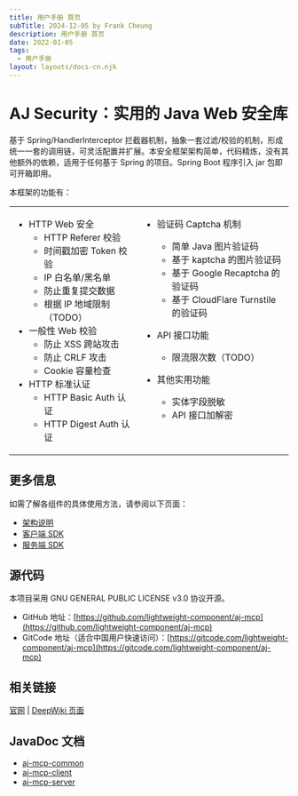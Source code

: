 ```yaml
---
title: 用户手册 首页
subTitle: 2024-12-05 by Frank Cheung
description: 用户手册 首页
date: 2022-01-05
tags:
  - 用户手册
layout: layouts/docs-cn.njk
---
```


# AJ Security：实用的 Java Web 安全库

基于 Spring/HandlerInterceptor 拦截器机制，抽象一套过滤/校验的机制，形成统一一套的调用链，可灵活配置并扩展。本安全框架架构简单，代码精炼，没有其他额外的依赖，适用于任何基于 Spring 的项目。Spring Boot 程序引入 jar 包即可开箱即用。

本框架的功能有：

<style>
  table, table td { 
    border: 0!important;
  }
  table td {
    text-align: left;
    vertical-align: top;
  }
</style>
<table><tr><td>

- HTTP Web 安全
    - HTTP Referer 校验
    - 时间戳加密 Token 校验
    - IP 白名单/黑名单
    - 防止重复提交数据
    - 根据 IP 地域限制（TODO）
- 一般性 Web 校验
    - 防止 XSS 跨站攻击
    - 防止 CRLF 攻击
    - Cookie 容量检查
- HTTP 标准认证
  - HTTP Basic Auth 认证
  - HTTP Digest Auth 认证
</td>

<td>

- 验证码 Captcha 机制
    - 简单 Java 图片验证码
    - 基于 kaptcha 的图片验证码
    - 基于 Google Recaptcha 的验证码
    - 基于 CloudFlare Turnstile 的验证码

- API 接口功能
    - 限流限次数（TODO）
- 其他实用功能
    - 实体字段脱敏
    - API 接口加解密

</td></tr></table>

## 更多信息

如需了解各组件的具体使用方法，请参阅以下页面：

- [架构说明](auth)
- [客户端 SDK](captcha)
- [服务端 SDK](misc)

## 源代码

本项目采用 GNU GENERAL PUBLIC LICENSE v3.0 协议开源。

- GitHub 地址：[https://github.com/lightweight-component/aj-mcp](https://github.com/lightweight-component/aj-mcp)
- GitCode 地址（适合中国用户快速访问）：[https://gitcode.com/lightweight-component/aj-mcp](https://gitcode.com/lightweight-component/aj-mcp)

## 相关链接

[官网](https://mcp.ajaxjs.com) | [DeepWiki 页面](https://deepwiki.com/lightweight-component/aj-mcp)

## JavaDoc 文档

- [aj-mcp-common](https://javadoc.io/doc/com.ajaxjs/aj-mcp-common)
- [aj-mcp-client](https://javadoc.io/doc/com.ajaxjs/aj-mcp-client)
- [aj-mcp-server](https://javadoc.io/doc/com.ajaxjs/aj-mcp-server)